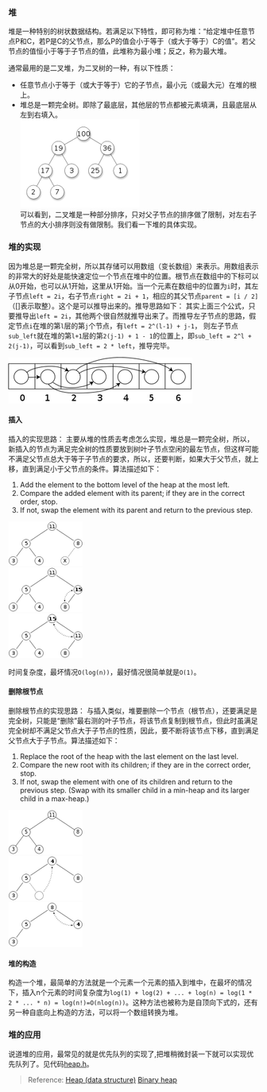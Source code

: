 ### 堆
堆是一种特别的树状数据结构。若满足以下特性，即可称为堆：“给定堆中任意节点P和C，若P是C的父节点，那么P的值会小于等于（或大于等于）C的值”。若父节点的值恒小于等于子节点的值，此堆称为最小堆；反之，称为最大堆。

通常最用的是二叉堆，为二叉树的一种，有以下性质：
- 任意节点小于等于（或大于等于）它的子节点，最小元（或最大元）在堆的根上。
- 堆总是一颗完全树。即除了最底层，其他层的节点都被元素填满，且最底层从左到右填入。      
![image](../images/Max-Heap.png)            
可以看到，二叉堆是一种部分排序，只对父子节点的排序做了限制，对左右子节点的大小排序则没有做限制。我们看一下堆的具体实现。

### 堆的实现
因为堆总是一颗完全树，所以其存储可以用数组（变长数组）来表示。用数组表示的非常大的好处是能快速定位一个节点在堆中的位置。根节点在数组中的下标可以从0开始，也可以从1开始，这里从1开始。当一个元素在数组中的位置为`i`时，其左子节点`left = 2i`，右子节点`right = 2i + 1`，相应的其父节点`parent = [i / 2]`（[]表示取整）。这个是可以推导出来的。推导思路如下：
其实上面三个公式，只要推导出`left = 2i`，其他两个很自然就推导出来了。而推导左子节点的思路，假定节点`i`在堆的第`l`层的第`j`个节点，有`left = 2^(l-1) + j-1`，  则左子节点`sub_left`就在堆的第`l+1`层的第`2(j-1) + 1 - 1`的位置上，即`sub_left = 2^l + 2(j-1)`，可以看到`sub_left = 2 * left`，推导完毕。

![image](../images/Binary_tree_in_array.png)       
#### 插入
插入的实现思路： 主要从堆的性质去考虑怎么实现，堆总是一颗完全树，所以，新插入的节点为满足完全树的性质要放到树叶子节点空闲的最左节点，但这样可能不满足父节点总大于等于子节点的要求，所以，还要判断，如果大于父节点，就上移，直到满足小于父节点的条件。算法描述如下：
1. Add the element to the bottom level of the heap at the most left.
2. Compare the added element with its parent; if they are in the correct order, stop.
3. If not, swap the element with its parent and return to the previous step.

![image](../images/Heap_add_step1.png)      
![image](../images/Heap_add_step2.png)      
![image](../images/Heap_add_step3.png)      


时间复杂度，最坏情况`O(log(n))`，最好情况很简单就是`O(1)`。

#### 删除根节点
删除根节点的实现思路： 与插入类似，堆要删除一个节点（根节点），还要满足是完全树，只能是“删除”最右测的叶子节点，将该节点复制到根节点，但此时虽满足完全树却不满足父节点大于子节点的性质，因此，要不断将该节点下移，直到满足父节点大于子节点。算法描述如下：
1. Replace the root of the heap with the last element on the last level.
2. Compare the new root with its children; if they are in the correct order, stop.
3. If not, swap the element with one of its children and return to the previous step. (Swap with its smaller child in a min-heap and its larger child in a max-heap.)

![image](../images/Heap_remove_step0.png)       
![image](../images/Heap_remove_step1.png)                  
![image](../images/Heap_remove_step2.png)                   

#### 堆的构造
构造一个堆，最简单的方法就是一个元素一个元素的插入到堆中，在最坏的情况下，插入n个元素的时间复杂度为`log(1) + log(2) + ... + log(n) = log(1 * 2 * ... * n) = log(n!)=O(nlog(n))`。这种方法也被称为是自顶向下式的，还有另一种自底向上构造的方法，可以将一个数组转换为堆。





### 堆的应用
说道堆的应用，最常见的就是优先队列的实现了,把堆稍微封装一下就可以实现优先队列了。见代码[heap.h](./heap.h)。





>Reference:
[Heap (data structure)](https://en.wikipedia.org/wiki/Heap_(data_structure))        
[Binary heap](https://en.wikipedia.org/wiki/Binary_heap)      